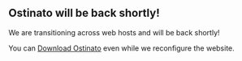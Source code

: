 ## Ostinato will be back shortly!

We are transitioning across web hosts and will be back shortly!

You can [Download Ostinato](https://gumroad.com/ostinato) even while we reconfigure the website.
